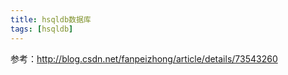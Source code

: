 ```yaml
---
title: hsqldb数据库
tags: [hsqldb]
---
```


参考：http://blog.csdn.net/fanpeizhong/article/details/73543260